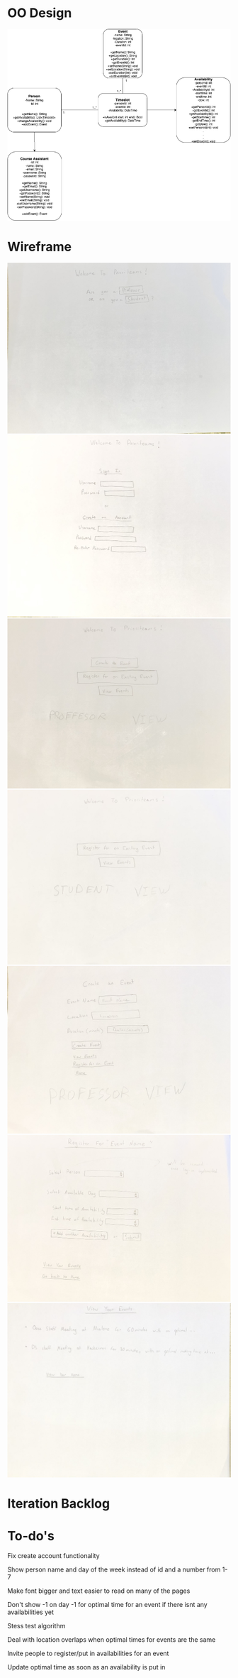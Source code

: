 # OO Design
<img src="/docs/UMLIteration2.png" />

# Wireframe 
<img src="/docs/it4wf1.jpeg" />
<img src="/docs/it4wf2.jpeg" />
<img src="/docs/it4wf3.jpeg" />
<img src="/docs/it4wf4.jpeg" />
<img src="/docs/it4wf5.jpeg" />
<img src="/docs/it4wf6.jpeg" />
<img src="/docs/it4wf7.jpeg" />

# Iteration Backlog



# To-do's

Fix create account functionality

Show person name and day of the week instead of id and a number from 1-7
 
Make font bigger and text easier to read on many of the pages

Don't show -1 on day -1 for optimal time for an event if there isnt any availabilities yet

Stess test algorithm 

Deal with location overlaps when optimal times for events are the same

Invite people to register/put in availabilities for an event

Update optimal time as soon as an availability is put in

